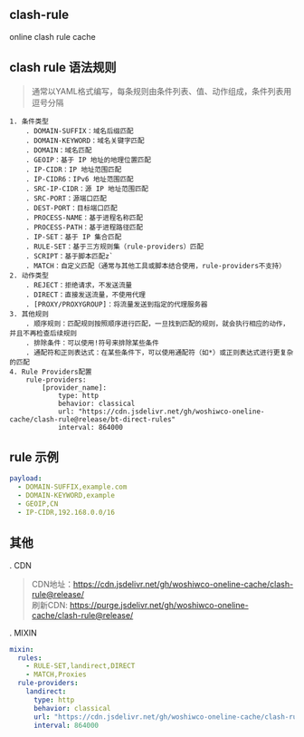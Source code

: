 ## clash-rule

online clash rule cache

## clash rule 语法规则
> 通常以YAML格式编写，每条规则由条件列表、值、动作组成，条件列表用逗号分隔

    1. 条件类型
        . DOMAIN-SUFFIX：域名后缀匹配
        . DOMAIN-KEYWORD：域名关键字匹配
        . DOMAIN：域名匹配
        . GEOIP：基于 IP 地址的地理位置匹配
        . IP-CIDR：IP 地址范围匹配
        . IP-CIDR6：IPv6 地址范围匹配
        . SRC-IP-CIDR：源 IP 地址范围匹配
        . SRC-PORT：源端口匹配
        . DEST-PORT：目标端口匹配
        . PROCESS-NAME：基于进程名称匹配
        . PROCESS-PATH：基于进程路径匹配
        . IP-SET：基于 IP 集合匹配
        . RULE-SET：基于三方规则集（rule-providers）匹配
        . SCRIPT：基于脚本匹配z`
        . MATCH：自定义匹配（通常与其他工具或脚本结合使用，rule-providers不支持）
    2. 动作类型
        . REJECT：拒绝请求，不发送流量
        . DIRECT：直接发送流量，不使用代理
        . [PROXY/PROXYGROUP]：将流量发送到指定的代理服务器
    3. 其他规则
        . 顺序规则：匹配规则按照顺序进行匹配，一旦找到匹配的规则，就会执行相应的动作，并且不再检查后续规则
        . 排除条件：可以使用!符号来排除某些条件
        . 通配符和正则表达式：在某些条件下，可以使用通配符（如*）或正则表达式进行更复杂的匹配
    4. Rule Providers配置
        rule-providers:
            [provider_name]:
                type: http
                behavior: classical
                url: "https://cdn.jsdelivr.net/gh/woshiwco-oneline-cache/clash-rule@release/bt-direct-rules"
                interval: 864000
        
## rule 示例
```yml
payload:
  - DOMAIN-SUFFIX,example.com
  - DOMAIN-KEYWORD,example
  - GEOIP,CN
  - IP-CIDR,192.168.0.0/16
```
## 其他
. CDN
> CDN地址：<https://cdn.jsdelivr.net/gh/woshiwco-oneline-cache/clash-rule@release/><br>刷新CDN: <https://purge.jsdelivr.net/gh/woshiwco-oneline-cache/clash-rule@release/>

. MIXIN
```yaml
mixin:
  rules:
    - RULE-SET,landirect,DIRECT
    - MATCH,Proxies
  rule-providers:
    landirect:
      type: http
      behavior: classical
      url: "https://cdn.jsdelivr.net/gh/woshiwco-oneline-cache/clash-rule@release/bt-direct-rules.txt"
      interval: 864000
```
